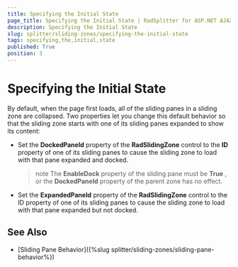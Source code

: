 ```yaml
---
title: Specifying the Initial State
page_title: Specifying the Initial State | RadSplitter for ASP.NET AJAX Documentation
description: Specifying the Initial State
slug: splitter/sliding-zones/specifying-the-initial-state
tags: specifying,the,initial,state
published: True
position: 3
---
```


# Specifying the Initial State

By default, when the page first loads, all of the sliding panes in a sliding zone are collapsed. Two properties let you change this default behavior so that the sliding zone starts with one of its sliding panes expanded to show its content:

* Set the **DockedPaneId** property of the **RadSlidingZone** control to the **ID** property of one of its sliding panes to cause the sliding zone to load with that pane expanded and docked.

	>note The **EnableDock** property of the sliding pane must be **True** , or the **DockedPaneId** property of the parent zone has no effect.


* Set the **ExpandedPaneId** property of the **RadSlidingZone** control to the ID property of one of its sliding panes to cause the sliding zone to load with that pane expanded but not docked.

## See Also

 * [Sliding Pane Behavior]({%slug splitter/sliding-zones/sliding-pane-behavior%})
